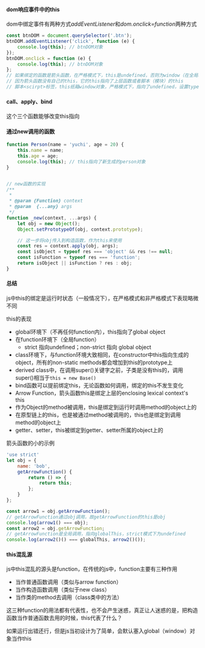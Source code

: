#### dom响应事件中的this
dom中绑定事件有两种方式*addEventListener*和*dom.onclick=function*两种方式
```js
const btnDOM = document.querySelector('.btn');
btnDOM.addEventListener('click', function (e) {
    console.log(this); // btnDOM对象
});
btnDOM.onclick = function (e) {
    console.log(this); // btnDOM对象
};
// 如果绑定的函数是箭头函数，在严格模式下，this是undefined，否则为window（在全局环境下）
// 因为箭头函数没有自己的this，它的this指向了上层函数或者脚本（模块）的this
// 脚本<scirpt>标签，this纸箱window对象，严格模式下，指向了undefined，设置type=module，脚本会自动应用严格模式
```

#### call、apply、bind
这个三个函数能够改变this指向

#### 通过new调用的函数
```js
function Person(name = 'yuchi', age = 20) {
    this.name = name;
    this.age = age;
    console.log(this); // this指向了新生成的person对象
}


// new函数的实现
/**
 *
 * @param {Function} context
 * @param  {...any} args
 */
function _new(context, ...args) {
    let obj = new Object();
    Object.setPrototypeOf(obj, context.prototype);

    // 这一步将obj传入到构造函数，作为this来使用
    const res = context.apply(obj, args);
    const isObject = typeof res === 'object' && res !== null;
    const isFunction = typeof res === 'function';
    return isObject || isFunction ? res : obj;
}
```

#### 总结
js中this的绑定是运行时状态（一般情况下），在严格模式和非严格模式下表现略微不同


this的表现
- global环境下（不再任何function内），this指向了global object
- 在function环境下（全局function）
  - strict 指向undefined；non-strict 指向 global object
- class环境下，与function环境大致相同，在constructor中this指向生成的object，所有的non-static methods都会增加到this的prototype上
- derived class中，在调用super()关键字之前，子类是没有this的，调用super()相当于`this = new Base()`
- bind函数可以提前绑定this，无论函数如何调用，绑定的this不发生变化
- Arrow Function，箭头函数this是绑定上层的enclosing lexical context's this
- 作为Object的method被调用，this是绑定到运行时调用method的object上的
- 在原型链上的this，也是被通过method被调用的，this也是绑定到调用method的object上
- getter、setter，this被绑定到getter、setter所属的object上的


箭头函数的小的示例
```js
'use strict'
let obj = {
    name: 'bob',
    getArrowFunction() {
        return () => {
            return this;
        };
    }
};

const arrow1 = obj.getArrowFunction();
// getArrowFunction通过obj调用，故getArrowFunction的this是obj
console.log(arrow1() === obj);
const arrow2 = obj.getArrowFunction;
// getArrowFunction是全局调用，指向globalThis，strict模式下为undefined
console.log(arrow2()() === globalThis, arrow2()());

```

#### this混乱源
js中this混乱的源头是function，在传统的js中，function主要有三种作用
- 当作普通函数调用（类似与arrow function）
- 当作构造函数调用（类似于new class）
- 当作类的method去调用（class类中的方法）

这三种function的用法都有代表性，也不会产生迷惑，真正让人迷惑的是，把构造函数当作普通函数去用的时候，this代表了什么？

如果运行出错还行，但是js当初设计为了简单，会默认塞入global（window）对象当作this
